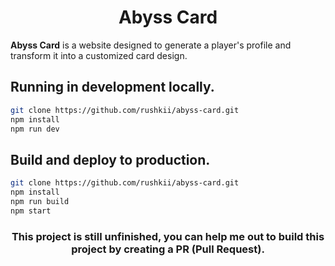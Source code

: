<h1 align="center">Abyss Card</h1>

<b>Abyss Card</b> is a website designed to generate a player's profile and transform it into a customized card design.


<h2 id="run-dev">Running in development locally.</h2>

```bash
git clone https://github.com/rushkii/abyss-card.git
npm install
npm run dev
```

<h2 id="run-prod">Build and deploy to production.</h2>

```bash
git clone https://github.com/rushkii/abyss-card.git
npm install
npm run build
npm start
```

<h3 align="center">
This project is still unfinished, you can help me out to
build this project by creating a PR (Pull Request).
</h3>

